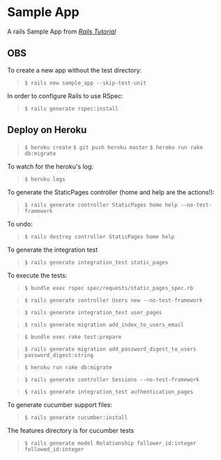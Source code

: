 # Sample App

A rails Sample App from [*Rails Tutorial*](http://ruby.railstutorial.org)

## OBS
To create a new app without the test directory:
>`$ rails new sample_app --skip-test-unit`

In order to configure Rails to use RSpec:
>`$ rails generate rspec:install`

## Deploy on Heroku
> `$ heroku create`
> `$ git push heroku master`
> `$ heroku run rake db:migrate`

To watch for the heroku's log:
> `$ heroku logs`

To generate the StaticPages controller (home and help are the actions!):
> `$ rails generate controller StaticPages home help --no-test-framework`

To undo:
> `$ rails destroy controller StaticPages home help`

To generate the integration test
> `$ rails generate integration_test static_pages`

To execute the tests:
> `$ bundle exec rspec spec/requests/static_pages_spec.rb`

> `$ rails generate controller Users new --no-test-framework`

> `$ rails generate integration_test user_pages`

> `$ rails generate migration add_index_to_users_email`

> `$ bundle exec rake test:prepare`

> `$ rails generate migration add_password_digest_to_users password_digest:string`

> `$ heroku run rake db:migrate`

> `$ rails generate controller Sessions --no-test-framework`

> `$ rails generate integration_test authentication_pages`

To generate cucumber support files:

> `$ rails generate cucumber:install`

The features directory is for cucumber tests

> `$ rails generate model Relationship follower_id:integer followed_id:integer`

